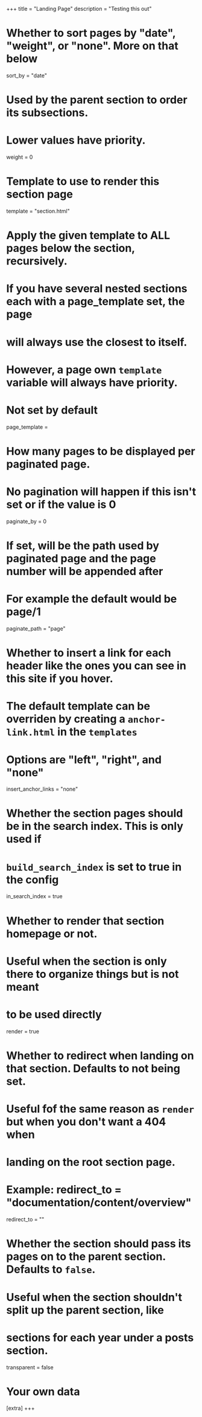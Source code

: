 +++
title = "Landing Page"
description = "Testing this out"

# Whether to sort pages by "date", "weight", or "none". More on that below
sort_by = "date"

# Used by the parent section to order its subsections.
# Lower values have priority.
weight = 0

# Template to use to render this section page
template = "section.html"

# Apply the given template to ALL pages below the section, recursively.
# If you have several nested sections each with a page_template set, the page
# will always use the closest to itself.
# However, a page own `template` variable will always have priority.
# Not set by default
page_template = 

# How many pages to be displayed per paginated page.
# No pagination will happen if this isn't set or if the value is 0
paginate_by = 0

# If set, will be the path used by paginated page and the page number will be appended after
# For example the default would be page/1
paginate_path = "page"

# Whether to insert a link for each header like the ones you can see in this site if you hover.
# The default template can be overriden by creating a `anchor-link.html` in the `templates`
# Options are "left", "right", and "none"
insert_anchor_links = "none"

# Whether the section pages should be in the search index. This is only used if 
# `build_search_index` is set to true in the config
in_search_index = true

# Whether to render that section homepage or not.
# Useful when the section is only there to organize things but is not meant 
# to be used directly
render = true

# Whether to redirect when landing on that section. Defaults to not being set.
# Useful fof the same reason as `render` but when you don't want a 404 when
# landing on the root section page.
# Example: redirect_to = "documentation/content/overview"
redirect_to = ""

# Whether the section should pass its pages on to the parent section. Defaults to `false`.
# Useful when the section shouldn't split up the parent section, like
# sections for each year under a posts section.
transparent = false

# Your own data
[extra]
+++
